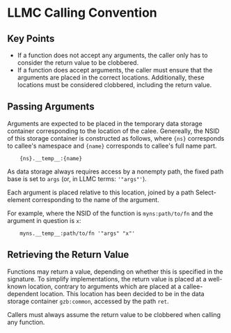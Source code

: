 LLMC Calling Convention
=======================

## Key Points

* If a function does not accept any arguments, the caller only has to consider the return value to be clobbered.
* If a function does accept arguments, the caller must ensure that the arguments are placed in the correct locations.
  Additionally, these locations must be considered clobbered, including the return value.

## Passing Arguments

Arguments are expected to be placed in the temporary data storage container corresponding to the location of the calee.
Genereally, the NSID of this storage container is constructed as follows, where `{ns}` corresponds to callee's namespace and `{name}` corresponds to callee's full name part.

```
    {ns}.__temp__:{name}
```

As data storage always requires access by a nonempty path, the fixed path base is set to `args` (or, in LLMC terms: `'"args"'`).

Each argument is placed relative to this location, joined by a path Select-element corresponding to the name of the argument.

For example, where the NSID of the function is `myns:path/to/fn` and the argument in question is `x`:

```
    myns.__temp__:path/to/fn '"args" "x"'
```

## Retrieving the Return Value

Functions may return a value, depending on whether this is specified in the signature.
To simplify implementations, the return value is placed at a well-known location, contrary to arguments which are placed at a callee-dependent location.
This location has been decided to be in the data storage container `gzb:common`, accessed by the path `ret`.

Callers must always assume the return value to be clobbered when calling any function.
